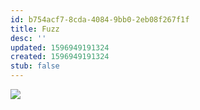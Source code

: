 ```yaml
---
id: b754acf7-8cda-4084-9bb0-2eb08f267f1f
title: Fuzz
desc: ''
updated: 1596949191324
created: 1596949191324
stub: false
---
```

![](/assets/images/comics/Paper.Comics.12.png)

